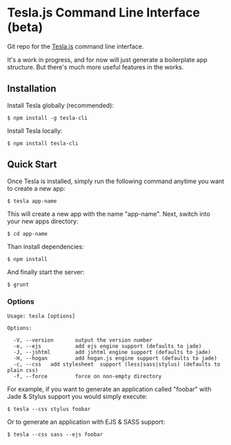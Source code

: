 # Tesla.js Command Line Interface (beta)

Git repo for the [Tesla.js](https://github.com/teslajs/tesla.js) command line interface.

It's a work in progress, and for now will just generate a boilerplate app structure. But there's much more useful features in the works.

## Installation

Install Tesla globally (recommended):
```
$ npm install -g tesla-cli
```

Install Tesla locally:
```
$ npm install tesla-cli
```

## Quick Start

Once Tesla is installed, simply run the following command anytime you want to create a new app:

```
$ tesla app-name
```

This will create a new app with the name "app-name". Next, switch into your new apps directory:

```
$ cd app-name
```

Than install dependencies:
```
$ npm install
```

And finally start the server:
```
$ grunt
```



### Options
```
Usage: tesla [options]

Options:

  -V, --version       output the version number
  -e, --ejs           add ejs engine support (defaults to jade)
  -J, --jshtml        add jshtml engine support (defaults to jade)
  -H, --hogan         add hogan.js engine support (defaults to jade)
  -c, --css   add stylesheet  support (less|sass|stylus) (defaults to plain css)
  -f, --force         force on non-empty directory
```

For example, if you want to generate an application called "foobar" with Jade & Stylus support you would simply execute:

```
$ tesla --css stylus foobar
```


Or to generate an application with EJS & SASS support:

```
$ tesla --css sass --ejs foobar
```
